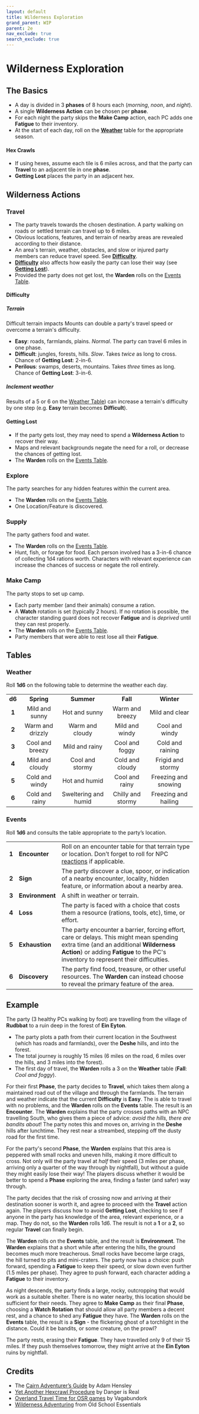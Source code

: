 ```yaml
---
layout: default
title: Wilderness Exploration
grand_parent: WIP
parent: 2e
nav_exclude: true
search_exclude: true
---
```


# Wilderness Exploration

## The Basics
- A day is divided in 3 **phases** of 8 hours each (*morning*, *noon*, and *night*).
- A single **Wilderness Action** can be chosen per **phase**. 
- For each night the party skips the **Make Camp** action, each PC adds one **Fatigue** to their inventory.
- At the start of each day, roll on the [**Weather**](#weather) table for the appropriate season.

#### Hex Crawls
- If using hexes, assume each tile is 6 miles across, and that the party can **Travel** to an adjacent tile in one **phase**.
- **Getting Lost** places the party in an adjacent hex.

## Wilderness Actions
### Travel
- The party travels towards the chosen destination. A party walking on roads or settled terrain can travel up to 6 miles.
- Obvious locations, features, and terrain of nearby areas are revealed according to their distance. 
- An area's terrain, weather, obstacles, and slow or injured party members can reduce travel speed. See [**Difficulty**](#difficulty). 
- [**Difficulty**](#difficulty) also affects how easily the party can lose their way (see [**Getting Lost**](#getting-lost)).
- Provided the party does not get lost, the **Warden** rolls on the [Events Table](#events).

#### Difficulty
##### Terrain
Difficult terrain impacts Mounts can double a party's travel speed or overcome a terrain's difficulty. 
- **Easy**: roads, farmlands, plains. _Normal_. The party can travel 6 miles in one phase. 
- **Difficult**: jungles, forests, hills. _Slow_. Takes _twice_ as long to cross. Chance of **Getting Lost**: 2-in-6.
- **Perilous**: swamps, deserts, mountains. Takes _three_ times as long. Chance of **Getting Lost**: 3-in-6.

##### Inclement weather 
Results of a 5 or 6 on the [Weather Table](#weather)) can increase a terrain's difficulty by one step (e.g. **Easy** terrain becomes **Difficult**).  

#### Getting Lost
- If the party gets lost, they may need to spend a **Wilderness Action** to recover their way. 
- Maps and relevant backgrounds negate the need for a roll, or decrease the chances of getting lost.
- The **Warden** rolls on the [Events Table](#events).

### Explore
The party searches for any hidden features within the current area.
- The **Warden** rolls on the [Events Table](#events).
- One Location/Feature is discovered.

### Supply
The party gathers food and water.
- The **Warden** rolls on the [Events Table](#events).
- Hunt, fish, or forage for food. Each person involved has a 3-in-6 chance of collecting 1d4 rations worth. Characters with relevant experience can increase the chances of success or negate the roll entirely. 

### **Make Camp**
The party stops to set up camp.
- Each party member (and their animals) consume a ration.
- A **Watch** rotation is set (typically 2 hours). If no rotation is possible, the character standing guard does not recover **Fatigue** and is _deprived_ until they can rest properly.
- The **Warden** rolls on the [Events Table](#events).
- Party members that were able to rest lose all their **Fatigue**.

## Tables

### Weather
Roll **1d6** on the following table to determine the weather each day. 

|        |                    |                      |                   |                      |
| :----: | :----------------: | :------------------: | :---------------: | :------------------: |
| **d6** |     **Spring**     |      **Summer**      |     **Fall**      |     **Winter**       |
| **1**  |   Mild and sunny   |    Hot and sunny     | Warm and breezy   | Mild and clear       |
| **2**  | Warm and drizzly   |   Warm and cloudy    | Mild and windy    | Cool and windy       |
| **3**  |  Cool and breezy   |    Mild and rainy    | Cool and foggy    | Cold and raining     |
| **4**  |  Mild and cloudy   |    Cool and stormy   | Cold and cloudy   | Frigid and stormy    |
| **5**  |   Cold and windy   |   Hot and humid      | Cool and rainy    | Freezing and snowing |
| **6**  |  Cold and rainy    | Sweltering and humid | Chilly and stormy | Freezing and hailing |

### Events 
Roll **1d6** and consults the table appropriate to the party’s location.

|                         |                  |             |
| ----------------------- | ---------------- | ----------- |
|  **1** |  **Encounter** | Roll on an encounter table for that terrain type or location. Don’t forget to roll for NPC [reactions](/cairn-srd/#reactions) if applicable. |
|  **2** | **Sign**  | The party discover a clue, spoor, or indication of a nearby encounter, locality, hidden feature, or information about a nearby area.   |
|  **3** | **Environment**  | A shift in weather or terrain.   |
|  **4** | **Loss**  | The party is faced with a choice that costs them a resource (rations, tools, etc), time, or effort. |
|  **5** | **Exhaustion** | The party encounter a barrier, forcing effort, care or delays. This might mean spending extra time (and an additional **Wilderness Action**) or adding **Fatigue** to the PC's inventory to represent their difficulties.
|  **6** | **Discovery** | The party find food, treasure, or other useful resources. The **Warden** can instead choose to reveal the primary feature of the area.  |

## Example

The party (3 healthy PCs walking by foot) are travelling from the village of **Rudbbat** to a ruin deep in the forest of **Ein Eyton**. 
- The party plots a path from their current location in the Southwest (which has roads and farmlands), over the **Deshe** hills, and into the forest. 
- The total journey is roughly 15 miles (6 miles on the road, 6 miles over the hills, and 3 miles into the forest). 
- The first day of travel, the **Warden** rolls a 3 on the **Weather** table (**Fall**: _Cool and foggy_). 

For their first **Phase**, the party decides to **Travel**, which takes them along a maintained road out of the village and through the farmlands. The terrain and weather indicate that the current **Difficulty** is **Easy**. The is able to travel with no problems, and the **Warden** rolls on the **Events** table. The result is an **Encounter**. The **Warden** explains that the party crosses paths with an NPC travelling South, who gives them a piece of advice: *avoid the hills, there are bandits about*! The party notes this and moves on, arriving in the **Deshe** hills after lunchtime. They rest near a streambed, stepping off the dusty road for the first time.

For the party's second **Phase**, the **Warden** explains that this area is peppered with small rocks and uneven hills, making it more difficult to cross. Not only will the party travel at *half* their speed (3 miles per phase, arriving only a quarter of the way through by nightfall), but without a guide they might easily lose their way! The players discuss whether it would be better to spend a **Phase** exploring the area, finding a faster (and safer) way through. 

The party decides that the risk of crossing now and arriving at their destination sooner is worth it, and agree to proceed with the **Travel** action again. The players discuss how to avoid **Getting Lost**, checking to see if anyone in the party has knowledge of the area, relevant experience, or a map. They do not, so the **Warden** rolls 1d6. The result is not a **1** or a **2**, so regular **Travel** can finally begin. 

The **Warden** rolls on the **Events** table, and the result is **Environment**. The **Warden** explains that a short while after entering the hills, the ground becomes much more treacherous. Small rocks have become large crags, the hill turned to pits and mini-craters. The party now has a choice: push forward, spending a **Fatigue** to keep their speed, or slow down even further (1.5 miles per phase). They agree to push forward, each character adding a **Fatigue** to their inventory.

As night descends, the party finds a large, rocky, outcropping that would work as a suitable shelter. There is no water nearby, this location should be sufficient for their needs. They agree to **Make Camp** as their final **Phase**, choosing a **Watch Rotation** that should allow all party members a decent rest, and a chance to shed any **Fatigue** they have. The **Warden** rolls on the **Events** table, the result is a **Sign** - the flickering ghost of a torchlight in the distance. Could it be bandits, or some creature, on the prowl?

The party rests, erasing their **Fatigue**. They have travelled only 9 of their 15 miles. If they push themselves tomorrow, they might arrive at the **Ein Eyton** ruins by nightfall.

## Credits

- The [Cairn Adventurer’s Guide](https://adamhensley.itch.io/cairn-adventurers-guide) by Adam Hensley
- [Yet Another Hexcrawl Procedure](https://dangerisreal.blogspot.com/2021/08/yet-another-hexcrawl-procedure-there-is.html) by Danger is Real
- [Overland Travel Time for OSR games](https://magickuser.wordpress.com/2020/02/19/overland-travel-time-for-osr-games/) by Vagabundork
- [Wilderness Adventuring](https://oldschoolessentials.necroticgnome.com/srd/index.php/Wilderness_Adventuring) from Old School Essentials